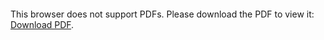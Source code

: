 <object data="christ-in-song/CIS1908pdfs/618.pdf" type="application/pdf" width="100%" height="1024px">
    <embed src="christ-in-song/CIS1908pdfs/618.pdf">
        <p>This browser does not support PDFs. Please download the PDF to view it: <a href="christ-in-song/CIS1908pdfs/618.pdf">Download PDF</a>.</p>
    </embed>
</object>
